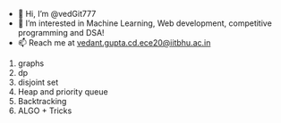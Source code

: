 - 👋 Hi, I’m @vedGit777
- 👀 I’m interested in Machine Learning, Web development, competitive programming and DSA!
- 📫 Reach me at vedant.gupta.cd.ece20@iitbhu.ac.in

1. graphs
2. dp
3. disjoint set
4. Heap and priority queue
5. Backtracking
6. ALGO + Tricks
